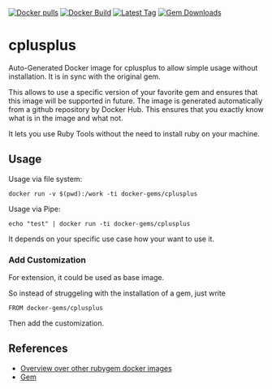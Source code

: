 [![Docker pulls](https://img.shields.io/docker/pulls/rubygem/cplusplus.svg)](https://hub.docker.com/r/rubygem/cplusplus/)
[![Docker Build](https://img.shields.io/docker/automated/rubygem/cplusplus.svg)](https://hub.docker.com/r/rubygem/cplusplus/)
[![Latest Tag](https://img.shields.io/github/tag/docker-rubygem/cplusplus.svg)](https://hub.docker.com/r/rubygem/cplusplus/)
[![Gem Downloads](https://img.shields.io/gem/dt/cplusplus.svg)](https://rubygems.org/gems/cplusplus/)
# cplusplus

Auto-Generated Docker image for cplusplus to allow simple usage without installation.
It is in sync with the original gem.

This allows to use a specific version of your favorite gem and ensures that this image will be supported in future.
The image is generated automatically from a github repository by Docker Hub.
This ensures that you exactly know what is in the image and what not.

It lets you use Ruby Tools without the need to install ruby on your machine.

## Usage

Usage via file system:

`docker run -v $(pwd):/work -ti docker-gems/cplusplus`

Usage via Pipe:

`echo "test" | docker run -ti docker-gems/cplusplus`

It depends on your specific use case how your want to use it.

### Add Customization

For extension, it could be used as base image.

So instead of struggeling with the installation of a gem, just write

`FROM docker-gems/cplusplus`

Then add the customization.

## References

 - [Overview over other rubygem docker images](https://github.com/thinkbot/docker-rubygem)
 - [Gem](https://rubygems.org/gems/cplusplus/)
